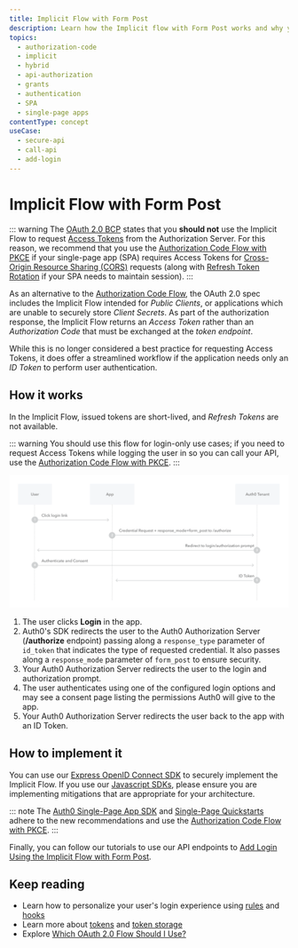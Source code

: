 ```yaml
---
title: Implicit Flow with Form Post
description: Learn how the Implicit flow with Form Post works and why you should use it for single-page apps (SPAs) that need only an ID Token to perform user authentication.
topics:
  - authorization-code
  - implicit
  - hybrid
  - api-authorization
  - grants
  - authentication
  - SPA
  - single-page apps
contentType: concept
useCase:
  - secure-api
  - call-api
  - add-login
---
```

# Implicit Flow with Form Post

::: warning
The [OAuth 2.0 BCP](https://tools.ietf.org/html/draft-ietf-oauth-security-topics-09#section-2.1.2) states that you **should not** use the Implicit Flow to request [Access Tokens](/tokens/access-tokens) from the Authorization Server. For this reason, we recommend that you use the [Authorization Code Flow with PKCE](/flows/concepts/auth-code-pkce) if your single-page app (SPA) requires Access Tokens for [Cross-Origin Resource Sharing (CORS)](/cross-origin-authentication#what-is-cross-origin-authentication) requests (along with [Refresh Token Rotation](/tokens/concepts/refresh-token-rotation) if your SPA needs to maintain session).
:::

As an alternative to the [Authorization Code Flow](/flows/concepts/auth-code), the OAuth 2.0 spec includes the Implicit Flow intended for <dfn data-key="public-client">Public Clients</dfn>, or applications which are unable to securely store <dfn data-key="client-secret">Client Secrets</dfn>. As part of the authorization response, the Implicit Flow returns an <dfn data-key="access-token">Access Token</dfn> rather than an <dfn data-key="authorization-code">Authorization Code</dfn> that must be exchanged at the <dfn data-key="token-endpoint">token endpoint</dfn>.

While this is no longer considered a best practice for requesting Access Tokens, it does offer a streamlined workflow if the application needs only an <dfn data-key="id-token">ID Token</dfn> to perform user authentication.

## How it works

In the Implicit Flow, issued tokens are short-lived, and <dfn data-key="refresh-token">Refresh Tokens</dfn> are not available.

::: warning
You should use this flow for login-only use cases; if you need to request Access Tokens while logging the user in so you can call your API, use the [Authorization Code Flow with PKCE](/flows/concepts/auth-code-pkce).
:::

![Implicit Flow with Form Post Authentication Sequence](/media/articles/flows/concepts/auth-sequence-implicit-form-post.png)

1. The user clicks **Login** in the app.
2. Auth0's SDK redirects the user to the Auth0 Authorization Server (**/authorize** endpoint) passing along a `response_type` parameter of `id_token` that indicates the type of requested credential. It also passes along a `response_mode` parameter of `form_post` to ensure security.
3. Your Auth0 Authorization Server redirects the user to the login and authorization prompt.
4. The user authenticates using one of the configured login options and may see a consent page listing the permissions Auth0 will give to the app.
5. Your Auth0 Authorization Server redirects the user back to the app with an ID Token.

## How to implement it

You can use our [Express OpenID Connect SDK](https://www.npmjs.com/package/express-openid-connect) to securely implement the Implicit Flow. If you use our [Javascript SDKs](/libraries), please ensure you are implementing mitigations that are appropriate for your architecture.

::: note
The [Auth0 Single-Page App SDK](/libraries/auth0-spa-js) and [Single-Page Quickstarts](/quickstart/spa) adhere to the new recommendations and use the [Authorization Code Flow with PKCE](/flows/concepts/auth-code-pkce).
:::

Finally, you can follow our tutorials to use our API endpoints to [Add Login Using the Implicit Flow with Form Post](/flows/guides/implicit/add-login-implicit).

## Keep reading

- Learn how to personalize your user's login experience using [rules](/rules) and [hooks](/hooks)
- Learn more about [tokens](/tokens) and [token storage](/tokens/concepts/token-storage)
- Explore [Which OAuth 2.0 Flow Should I Use?](/api-auth/which-oauth-flow-to-use)